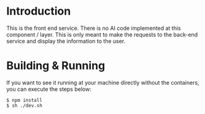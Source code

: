 # Introduction

This is the front end service. There is no AI code implemented at this component / layer.
This is only meant to make the requests to the back-end service and display the information
to the user.

# Building & Running

If you want to see it running at your machine directly without the containers, you can execute the steps below:

```shell
$ npm install
$ sh ./dev.sh
```